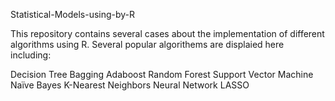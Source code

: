 Statistical-Models-using-by-R

This repository contains several cases about the implementation of different algorithms using R. Several popular algorithems are displaied here including:

Decision Tree
Bagging
Adaboost
Random Forest
Support Vector Machine
Naïve Bayes
K-Nearest Neighbors
Neural Network
LASSO
